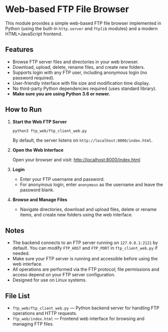 # Web-based FTP File Browser

This module provides a simple web-based FTP file browser implemented in Python (using the built-in `http.server` and `ftplib` modules) and a modern HTML+JavaScript frontend.

## Features

- Browse FTP server files and directories in your web browser.
- Download, upload, delete, rename files, and create new folders.
- Supports login with any FTP user, including anonymous login (no password required).
- User-friendly interface with file size and modification time display.
- No third-party Python dependencies required (uses standard library).
- **Make sure you are using Python 3.6 or newer.**

## How to Run

1. **Start the Web FTP Server**

   ```bash
   python3 ftp_web/ftp_client_web.py
   ```

   By default, the server listens on `http://localhost:8000/index.html`.

2. **Open the Web Interface**

   Open your browser and visit: [http://localhost:8000/index.html](http://localhost:8000/index.html)

3. **Login**

   - Enter your FTP username and password.
   - For anonymous login, enter `anonymous` as the username and leave the password blank.

4. **Browse and Manage Files**

   - Navigate directories, download and upload files, delete or rename items, and create new folders using the web interface.

## Notes

- The backend connects to an FTP server running on `127.0.0.1:2121` by default. You can modify `FTP_HOST` and `FTP_PORT` in `ftp_client_web.py` if needed.
- Make sure your FTP server is running and accessible before using the web interface.
- All operations are performed via the FTP protocol; file permissions and access depend on your FTP server configuration.
- Designed for use on Linux systems.

## File List

- `ftp_web/ftp_client_web.py` — Python backend server for handling FTP operations and HTTP requests.
- `ftp_web/index.html` — Frontend web interface for browsing and managing FTP files.
